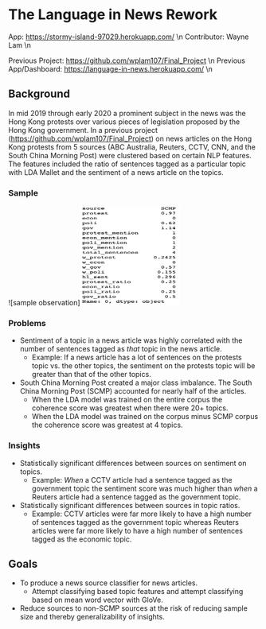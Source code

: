# The Language in News Rework

App: https://stormy-island-97029.herokuapp.com/ \n
Contributor: Wayne Lam \n

Previous Project: https://github.com/wplam107/Final_Project \n
Previous App/Dashboard: https://language-in-news.herokuapp.com/ \n

## Background
In mid 2019 through early 2020 a prominent subject in the news was the Hong Kong protests over various pieces of legislation proposed by the Hong Kong government.   In a previous project (https://github.com/wplam107/Final_Project) on news articles on the Hong Kong protests from 5 sources (ABC Australia, Reuters, CCTV, CNN, and the South China Morning Post) were clustered based on certain NLP features.  The features included the ratio of sentences tagged as a particular topic with LDA Mallet and the sentiment of a news article on the topics.

### Sample
![sample observation]<img src="notebooks/imgs/sample_art.png" height="200" width="200">

### Problems
- Sentiment of a topic in a news article was highly correlated with the number of sentences tagged as *that* topic in the news article.
  - Example: If a news article has a lot of sentences on the protests topic vs. the other topics, the sentiment on the protests topic will be greater than that of the other topics.
- South China Morning Post created a major class imbalance.  The South China Morning Post (SCMP) accounted for nearly half of the articles.
  - When the LDA model was trained on the entire corpus the coherence score was greatest when there were 20+ topics.
  - When the LDA model was trained on the corpus minus SCMP corpus the coherence score was greatest at 4 topics.

### Insights
- Statistically significant differences between sources on sentiment on topics.
  - Example: *When* a CCTV article had a sentence tagged as the government topic the sentiment score was much higher than *when* a Reuters article had a sentence tagged as the government topic.
- Statistically significant differences between sources in topic ratios.
  - Example: CCTV articles were far more likely to have a high number of sentences tagged as the government topic whereas Reuters articles were far more likely to have a high number of sentences tagged as the economic topic.

## Goals
- To produce a news source classifier for news articles.
  - Attempt classifying based topic features and attempt classifying based on mean word vector with GloVe.
- Reduce sources to non-SCMP sources at the risk of reducing sample size and thereby generalizability of insights.

